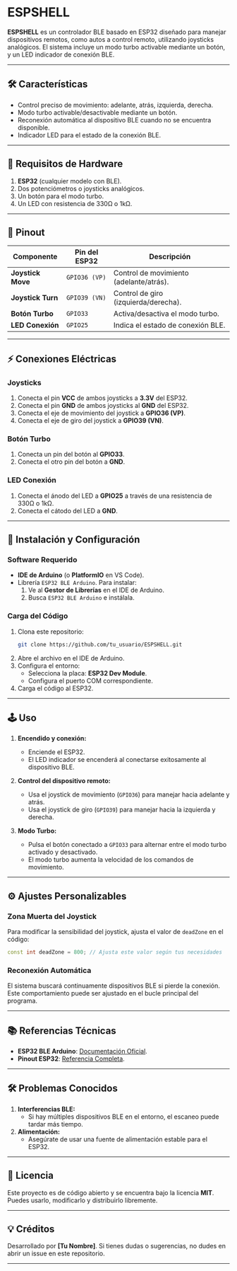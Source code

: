 
# ESPSHELL

**ESPSHELL** es un controlador BLE basado en ESP32 diseñado para manejar dispositivos remotos, como autos a control remoto, utilizando joysticks analógicos. El sistema incluye un modo turbo activable mediante un botón, y un LED indicador de conexión BLE.

---

## 🛠 Características

- Control preciso de movimiento: adelante, atrás, izquierda, derecha.
- Modo turbo activable/desactivable mediante un botón.
- Reconexión automática al dispositivo BLE cuando no se encuentra disponible.
- Indicador LED para el estado de la conexión BLE.

---

## 🔧 Requisitos de Hardware

1. **ESP32** (cualquier modelo con BLE).
2. Dos potenciómetros o joysticks analógicos.
3. Un botón para el modo turbo.
4. Un LED con resistencia de 330Ω o 1kΩ.

---

## 📌 Pinout

| Componente        | Pin del ESP32       | Descripción                                |
|-------------------|---------------------|--------------------------------------------|
| **Joystick Move** | `GPIO36 (VP)`       | Control de movimiento (adelante/atrás).    |
| **Joystick Turn** | `GPIO39 (VN)`       | Control de giro (izquierda/derecha).       |
| **Botón Turbo**   | `GPIO33`            | Activa/desactiva el modo turbo.            |
| **LED Conexión**  | `GPIO25`            | Indica el estado de conexión BLE.          |

---

## ⚡ Conexiones Eléctricas

### Joysticks
1. Conecta el pin **VCC** de ambos joysticks a **3.3V** del ESP32.
2. Conecta el pin **GND** de ambos joysticks al **GND** del ESP32.
3. Conecta el eje de movimiento del joystick a **GPIO36 (VP)**.
4. Conecta el eje de giro del joystick a **GPIO39 (VN)**.

### Botón Turbo
1. Conecta un pin del botón al **GPIO33**.
2. Conecta el otro pin del botón a **GND**.

### LED Conexión
1. Conecta el ánodo del LED a **GPIO25** a través de una resistencia de 330Ω o 1kΩ.
2. Conecta el cátodo del LED a **GND**.

---

## 🚀 Instalación y Configuración

### Software Requerido
- **IDE de Arduino** (o **PlatformIO** en VS Code).
- Librería `ESP32 BLE Arduino`. Para instalar:
  1. Ve al **Gestor de Librerías** en el IDE de Arduino.
  2. Busca `ESP32 BLE Arduino` e instálala.

### Carga del Código
1. Clona este repositorio:
   ```bash
   git clone https://github.com/tu_usuario/ESPSHELL.git
   ```
2. Abre el archivo en el IDE de Arduino.
3. Configura el entorno:
   - Selecciona la placa: **ESP32 Dev Module**.
   - Configura el puerto COM correspondiente.
4. Carga el código al ESP32.

---

## 🕹 Uso

1. **Encendido y conexión:**
   - Enciende el ESP32.
   - El LED indicador se encenderá al conectarse exitosamente al dispositivo BLE.

2. **Control del dispositivo remoto:**
   - Usa el joystick de movimiento (`GPIO36`) para manejar hacia adelante y atrás.
   - Usa el joystick de giro (`GPIO39`) para manejar hacia la izquierda y derecha.

3. **Modo Turbo:**
   - Pulsa el botón conectado a `GPIO33` para alternar entre el modo turbo activado y desactivado.
   - El modo turbo aumenta la velocidad de los comandos de movimiento.

---

## ⚙ Ajustes Personalizables

### Zona Muerta del Joystick
Para modificar la sensibilidad del joystick, ajusta el valor de `deadZone` en el código:
```cpp
const int deadZone = 800; // Ajusta este valor según tus necesidades
```

### Reconexión Automática
El sistema buscará continuamente dispositivos BLE si pierde la conexión. Este comportamiento puede ser ajustado en el bucle principal del programa.

---

## 📚 Referencias Técnicas

- **ESP32 BLE Arduino**: [Documentación Oficial](https://github.com/espressif/arduino-esp32/tree/master/libraries/BLE).
- **Pinout ESP32**: [Referencia Completa](https://randomnerdtutorials.com/esp32-pinout-reference-gpios/).

---

## 🛠 Problemas Conocidos

1. **Interferencias BLE:**
   - Si hay múltiples dispositivos BLE en el entorno, el escaneo puede tardar más tiempo.
2. **Alimentación:**
   - Asegúrate de usar una fuente de alimentación estable para el ESP32.

---

## 📝 Licencia

Este proyecto es de código abierto y se encuentra bajo la licencia **MIT**. Puedes usarlo, modificarlo y distribuirlo libremente.

---

## 💡 Créditos

Desarrollado por **[Tu Nombre]**. Si tienes dudas o sugerencias, no dudes en abrir un issue en este repositorio.

---
